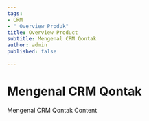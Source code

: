 ```yaml
---
tags:
- CRM
- " Overview Produk"
title: Overview Product
subtitle: Mengenal CRM Qontak
author: admin
published: false

---
```

# Mengenal CRM Qontak

Mengenal CRM Qontak Content